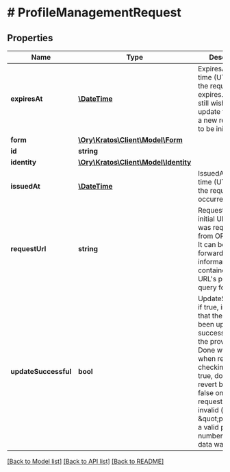# # ProfileManagementRequest

## Properties

Name | Type | Description | Notes
------------ | ------------- | ------------- | -------------
**expiresAt** | [**\DateTime**](\DateTime.md) | ExpiresAt is the time (UTC) when the request expires. If the user still wishes to update the profile, a new request has to be initiated. | [optional] 
**form** | [**\Ory\Kratos\Client\Model\Form**](Form.md) |  | [optional] 
**id** | **string** |  | [optional] 
**identity** | [**\Ory\Kratos\Client\Model\Identity**](Identity.md) |  | [optional] 
**issuedAt** | [**\DateTime**](\DateTime.md) | IssuedAt is the time (UTC) when the request occurred. | [optional] 
**requestUrl** | **string** | RequestURL is the initial URL that was requested from ORY Kratos. It can be used to forward information contained in the URL&#39;s path or query for example. | [optional] 
**updateSuccessful** | **bool** | UpdateSuccessful, if true, indicates that the profile has been updated successfully with the provided data. Done will stay true when repeatedly checking. If set to true, done will revert back to false only when a request with invalid (e.g. \&quot;please use a valid phone number\&quot;) data was sent. | [optional] 

[[Back to Model list]](../../README.md#documentation-for-models) [[Back to API list]](../../README.md#documentation-for-api-endpoints) [[Back to README]](../../README.md)


